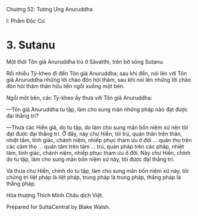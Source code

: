  

Chương 52: Tương Ưng Anuruddha

I: Phẩm Ðộc Cư

# 3\. Sutanu

Một thời Tôn giả Anuruddha trú ở Sāvatthi, trên bờ sông Sutanu.

Rồi nhiều Tỷ-kheo đi đến Tôn giả Anuruddha; sau khi đến, nói lên với Tôn giả Anuruddha những lời chào đón hỏi thăm, sau khi nói lên những lời chào đón hỏi thăm thân hữu liền ngồi xuống một bên.

Ngồi một bên, các Tỷ-kheo ấy thưa với Tôn giả Anuruddha:

—Tôn giả Anuruddha tu tập, làm cho sung mãn những pháp nào đạt được đại thắng trí?

—Thưa các Hiền giả, do tu tập, do làm cho sung mãn bốn niệm xứ nên tôi đạt được đại thắng trí. Ở đây, này chư Hiền, tôi trú, quán thân trên thân, nhiệt tâm, tỉnh giác, chánh niệm, nhiếp phục tham ưu ở đời … quán thọ trên các cảm thọ … quán tâm trên tâm … trú, quán pháp trên các pháp, nhiệt tâm, tỉnh giác, chánh niệm, nhiếp phục tham ưu ở đời. Này chư Hiền, chính do tu tập, làm cho sung mãn bốn niệm xứ này, tôi được đại thắng trí.

Và thưa chư Hiền, chính do tu tập, làm cho sung mãn bốn niệm xứ này, tôi chứng tri liệt pháp là liệt pháp, trung pháp là trung pháp, thắng pháp là thắng pháp.

Hòa thượng Thích Minh Châu dịch Việt.

Prepared for SuttaCentral by Blake Walsh.